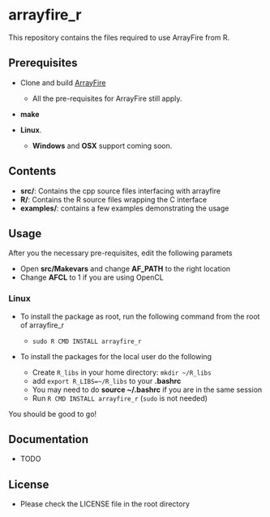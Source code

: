 arrayfire_r
==============

This repository contains the files required to use ArrayFire from R.

Prerequisites
---------------

- Clone and build [ArrayFire](https://github.com/arrayfire/arrayfire)
    - All the pre-requisites for ArrayFire still apply.

- **make**

- **Linux**.
    - **Windows** and **OSX** support coming soon.

Contents
---------------

- **src/**: Contains the cpp source files interfacing with arrayfire
- **R/**: Contains the R source files wrapping the C interface
- **examples/**: contains a few examples demonstrating the usage

Usage
----------------

After you the necessary pre-requisites, edit the following paramets

- Open **src/Makevars** and change **AF_PATH** to the right location
- Change **AFCL** to 1 if you are using OpenCL

### Linux

- To install the package as root, run the following command from the root of arrayfire_r
    - `sudo R CMD INSTALL arrayfire_r`

- To install the packages for the local user do the following
    - Create `R_libs` in your home directory: `mkdir ~/R_libs`
    - add `export R_LIBS=~/R_libs` to your **.bashrc**
    - You may need to do **source ~/.bashrc** if you are in the same session
    - Run `R CMD INSTALL arrayfire_r` (`sudo` is not needed)

You should be good to go!

Documentation
---------------
- TODO

License
---------------

- Please check the LICENSE file in the root directory

